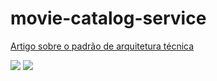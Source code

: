<!-- [![Docker hub](https://badgen.net/badge//Docker%20Hub?icon=docker)](https://hub.docker.com/r/renatomefi/docker-testinfra/)
[![Docker hub](https://img.shields.io/docker/pulls/renatomefi/docker-testinfra.svg)](https://hub.docker.com/r/renatomefi/docker-testinfra/)
[![Docker hub](https://img.shields.io/microbadger/image-size/renatomefi/docker-testinfra/2.svg)](https://hub.docker.com/r/renatomefi/docker-testinfra/) -->


# movie-catalog-service

[Artigo sobre o padrão de arquitetura técnica](http://coinova.claro.com.br/arqtec/poc/)

![](https://drive.google.com/file/d/1aMjaEaPS-vg1lA3WG9GNDDTxTMJtuAtC/view?usp=sharing "")
![](http://coinova.claro.com.br/wp-content/uploads/2019/05/POC-movie-catalog-service-k8s.png "")

